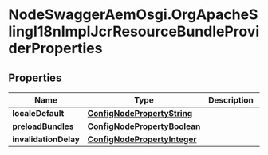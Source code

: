 # NodeSwaggerAemOsgi.OrgApacheSlingI18nImplJcrResourceBundleProviderProperties

## Properties
Name | Type | Description | Notes
------------ | ------------- | ------------- | -------------
**localeDefault** | [**ConfigNodePropertyString**](ConfigNodePropertyString.md) |  | [optional] 
**preloadBundles** | [**ConfigNodePropertyBoolean**](ConfigNodePropertyBoolean.md) |  | [optional] 
**invalidationDelay** | [**ConfigNodePropertyInteger**](ConfigNodePropertyInteger.md) |  | [optional] 


